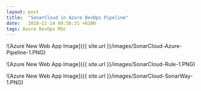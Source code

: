 ```yaml
---
layout: post
title:  "SonarCloud in Azure DevOps Pipeline"
date:   2018-11-14 09:56:31 +0100
tags: Azure DevOps MSc
---
```


![Azure New Web App Image]({{ site.url }}/images/SonarCloud-Azure-Pipeline-1.PNG)

![Azure New Web App Image]({{ site.url }}/images/SonarCloud-Rule-1.PNG)

![Azure New Web App Image]({{ site.url }}/images/SonarCloud-SonarWay-1.PNG)
